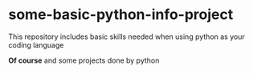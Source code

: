 # some-basic-python-info-project

This repository includes basic skills needed when using python as your coding language

**Of course**  and some projects done by python
